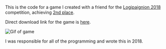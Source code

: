 This is the code for a game I created with a friend for the [Logipaignion 2018](https://logipaignion.org.cy/2018/en/) competition, achieving [2nd place](https://iportal.cytanet.com.cy/ENTERTAINMENT/Games/game-L2.html). 

Direct download link for the game is [here](https://iportal.cytanet.com.cy/ENTERTAINMENT/Games/zip/L2.zip).

![Gif of game](showcase.gif)

I was responsible for all of the programming and wrote this in 2018.
